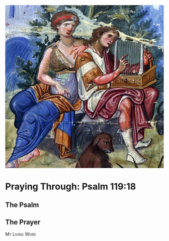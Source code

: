 <img class="intro-right" src="art-paris-psalter.jpg">

<style>
  li {list-style-type: none;}
  p + ul {
    margin-top: -18px;
}
</style>

# Praying Through: Psalm 119:18

## The Psalm

## The Prayer

<div style="font-variant: small-caps;">
My Living Word
</div>

